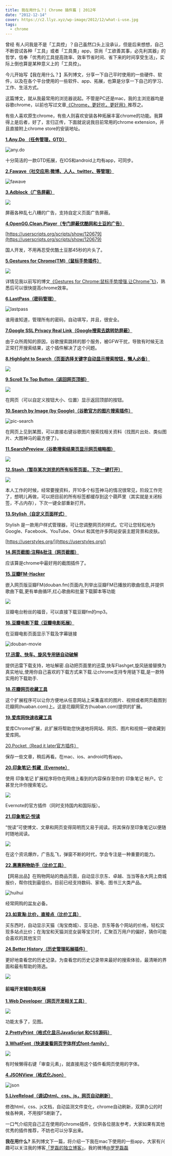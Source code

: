 ```yaml
---
title: 我在用什么？| Chrome 插件篇 | 2012年
date: "2012-12-14"
cover: https://c2.llyz.xyz/wp-image/2012/12/what-i-use.jpg
tags:
  - chrome
---
```


曾经 有人问我是不是「工具控」？自己虽然口头上没承认，但是后来想想，自己不断尝试各种「工具」或者「工具类」app，崇尚「工欲善其事，必先利其器」的哲学，信奉「优秀的工具提高效率、效率节省时间、省下来的时间享受生活」，实际上倒也算是某种意义上的「工具控」。

今儿开始写【我在用什么？】系列博文，分享一下自己平时使用的一些硬件、软件，以及在各个平台使用的一些软件、app、拓展，也算是分享一下自己的学习、工作、生活方式。

这篇博文，就从我最常用的浏览器说起。不管是PC还是mac，我的主浏览器均是谷歌chrome，以前也写过文章[《Chrome，更好吃，更好用》](https://luolei.org/2011/07/chrome-best/)推荐之。

有些人喜欢原生chrome，有些人则喜欢安装各种拓展丰富chrome的功能。我算得上是后者，好了，言归正传，下面就说说我目前常用的chrome extension，并且直接附上chrome store的安装地址。

**[1.Any.Do （任务管理，GTD）](https://chrome.google.com/webstore/detail/kdadialhpiikehpdeejjeiikopddkjem)**

![any.do](https://c2.llyz.xyz/wp-image/2012/12/c-1.png)

十分简洁的一款GTD拓展，在IOS和android上均有app，可同步。

**[2.Fawave（社交应用:微博、人人、twitter、等管理）](https://chrome.google.com/webstore/detail/fawave/aicelmgbddfgmpieedjiggifabdpcnln)**

![fawave](https://c2.llyz.xyz/wp-image/2012/12/c2.jpg)

**[3.Adblock（广告屏蔽）](https://userscripts.org/scripts/show/120679)**

![](https://c2.llyz.xyz/wp-image/2012/12/c-3.png)

屏蔽各种乱七八糟的广告，支持自定义页面广告屏蔽。

[**4.OpenGG.Clean.Player（专门屏蔽优酷网和土豆的广告）**](https://userscripts.org/scripts/show/120679)

[https://userscripts.org/scripts/show/120679](https://userscripts.org/scripts/show/120679)

国人开发，不用再忍受优酷土豆那45秒的片头了。

**[5.Gestures for Chrome(TM)（鼠标手势插件）](https://chrome.google.com/webstore/detail/gestures-for-chrometm/jpkfjicglakibpenojifdiepckckakgk)**

![](https://c2.llyz.xyz/wp-image/2012/08/gesture-chrome-title.jpg)

详情见我以前写的博文[《Gestures for Chrome:鼠标手势增强,让Chrome飞》](https://luolei.org/2012/08/gestures-for-chrome-tips/)，熟悉后可以很快提高chrome效率。

**[6.LastPass（密码管理）](https://chrome.google.com/webstore/detail/lastpass/hdokiejnpimakedhajhdlcegeplioahd)**

![lastpass](https://c2.llyz.xyz/wp-image/2012/12/lastpass.jpg)

谁用谁知道，管理所有的密码，自动填写，并且，很安全。

**[7.Google SSL Privacy Real Link（Google搜索去跳转防屏蔽）](https://userscripts.org/scripts/show/145014)**

由于众所周知的原因，谷歌搜索跳转的那个服务，被GFW干扰，导致有时候无法正常打开搜索结果，这个插件解决了这个问题。

**[8.Highlight to Search（页面选择关键字自动显示搜索按钮，懒人必备）](https://chrome.google.com/webstore/detail/search-by-image-by-google/dajedkncpodkggklbegccjpmnglmnflm)**

![](https://c2.llyz.xyz/wp-image/2012/12/c-4.png)

**[9.Scroll To Top Button（返回网页顶部）](https://chrome.google.com/webstore/detail/scroll-to-top-button/chiikmhgllekggjhdfjhajkfdkcngplp)**

![](https://c2.llyz.xyz/wp-image/2012/12/c-5.png)

在网页（可以自定义按钮大小、位置）显示返回顶部的按钮。

**[10.Search by Image (by Google)（谷歌官方的图片搜索插件）](https://chrome.google.com/webstore/detail/search-by-image-by-google/dajedkncpodkggklbegccjpmnglmnflm)**

![pic-search](https://c2.llyz.xyz/wp-image/2012/12/pic-search.jpg)

在网页上见到某图，可以直接右键谷歌图片搜索找相关资料（找图片出处、类似图片、大图神马的最方便了）。

**[11.SearchPreview（谷歌搜索结果页显示网页缩略图）](https://chrome.google.com/webstore/detail/searchpreview/hcjdanpjacpeeppdjkppebobilhaglfo)**

![](https://c2.llyz.xyz/wp-image/2012/12/c-6.png)

**[12.Stash（暂存某次浏览的所有标签页面，下次一键打开）](https://chrome.google.com/webstore/detail/stash/bnhjedgfogckebfhnlicnkbdjlmpibck)**

![](https://c2.llyz.xyz/wp-image/2012/12/c-12.png)

本人工作的时候，经常要搜资料，开10多个标签神马的情况很常见，阶段工作完了，想明儿再做，可以把目前的所有标签都缓存到这个葫芦里（其实就是关闭标签，不占内存），下次一键全部重新打开。

[**13.Stylish（自定义页面样式）**](https://userstyles.org/)

Stylish 是一款用户样式管理器，可让您调整网页的样式。它可让您轻松地为 Google、Facebook、YouTube、Orkut 和其他许多网站安装主题背景和皮肤。

[https://userstyles.org/](https://userstyles.org/)

**[14.网页截图:注释&批注（网页截图）](https://chrome.google.com/webstore/detail/awesome-screenshot-captur/alelhddbbhepgpmgidjdcjakblofbmce)**

应该算是chrome中最好用的截图插件了。

[**15.豆瓣FM-Hacker**](https://chrome.google.com/webstore/detail/%E8%B1%86%E7%93%A3fm-hacker/pjpdhffcchclaedfnlkmpacghddkpgjh)

嵌入网页版豆瓣FM(douban.fm)页面内,列举出豆瓣FM已播放的歌曲信息,并提供歌曲下载,更有单曲循环,红心歌曲和批量下载脚本等功能

![](https://c2.llyz.xyz/wp-image/2012/12/c-7.png)

豆瓣电台粉丝的福音，可以直接下载豆瓣fm的mp3。

[**16.豆瓣电影下载（豆瓣电影拓展）**](https://chrome.google.com/webstore/detail/%E8%B1%86%E7%93%A3%E7%94%B5%E5%BD%B1%E4%B8%8B%E8%BD%BD/kkglchdiipdkokocchjolpabgjlbhafa)

在豆瓣电影页面显示下载及字幕链接

![douban-movie](https://c2.llyz.xyz/wp-image/2012/12/douban-movie.jpg)

[**17.迅雷、快车、旋风专用链自动破解**](https://chrome.google.com/webstore/detail/%E8%BF%85%E9%9B%B7%E3%80%81%E5%BF%AB%E8%BD%A6%E3%80%81%E6%97%8B%E9%A3%8E%E4%B8%93%E7%94%A8%E9%93%BE%E8%87%AA%E5%8A%A8%E7%A0%B4%E8%A7%A3/gmpllenfapkfpdkahamlbmbichihpmmg)

提供迅雷下载支持，地址解密.自动把页面里的迅雷,快车Flashget,旋风链接替换为真实地址,使用你自己喜欢的下载方式来下载.让chrome支持专用链下载,是一款特实用的下载助手.

[**18.花瓣网页收藏工具**](https://chrome.google.com/webstore/detail/%E8%8A%B1%E7%93%A3%E7%BD%91%E9%A1%B5%E6%94%B6%E8%97%8F%E5%B7%A5%E5%85%B7/imamemhokkdleoelohnmkimbmpfglcil)

这个扩展程序可以让你方便地从任意网站上采集喜欢的图片、视频或者网页截图到花瓣网(huaban.com)上。这是花瓣网官方(huaban.com)提供的扩展。

[**19.爱库网快速收藏工具**](https://chrome.google.com/webstore/detail/pocket-formerly-read-it-l/niloccemoadcdkdjlinkgdfekeahmflj)

爱库Chrome扩展，此扩展将帮助您快速地将网站、网页、图片和视频一键收藏到爱库网。

[20.Pocket（Read it later官方插件）](https://chrome.google.com/webstore/detail/pocket-formerly-read-it-l/niloccemoadcdkdjlinkgdfekeahmflj)

保存一些文章，稍后再看。在mac、ios、android均有app。

[**20.印象笔记·剪藏（Evernote）**](https://chrome.google.com/webstore/detail/clearly/iooicodkiihhpojmmeghjclgihfjdjhj)

使用 印象笔记 扩展程序将你在网络上看到的内容保存至你的 印象笔记 帐户。它甚至允许你搜索笔记。

![](https://c2.llyz.xyz/wp-image/2012/12/c-8.png)

Evernote的官方插件（同时支持国内和国际版）。

[**21.印象笔记·悦读**](https://chrome.google.com/webstore/detail/%E6%83%A0%E6%83%A0%E8%B4%AD%E7%89%A9%E5%8A%A9%E6%89%8B/ohjkicjidmohhfcjjlahfppkdblibkkb)

“悦读”可使博文、文章和网页变得简明而又易于阅读。将其保存至印象笔记以便随时随地阅读。

![](https://c2.llyz.xyz/wp-image/2012/04/clearlyshow.jpg)

在这个资讯爆炸，广告乱飞，弹窗不断的时代，学会专注是一种重要的能力。

**[22.惠惠购物助手（比价工具）](https://chrome.google.com/webstore/detail/%E6%83%A0%E6%83%A0%E8%B4%AD%E7%89%A9%E5%8A%A9%E6%89%8B/ohjkicjidmohhfcjjlahfppkdblibkkb)**

【网易出品】在购物网站的商品页面，自动显示京东、卓越、当当等各大网上商城报价，帮你找到最低价。目前已经支持数码、家电、图书三大类产品。

![huihui](https://c2.llyz.xyz/wp-image/2012/12/huihui.jpg)

经常网购的盆友必备。

**[23.如意淘:比价，直接点（比价工具）](https://chrome.google.com/webstore/detail/%E5%A6%82%E6%84%8F%E6%B7%98%E6%AF%94%E4%BB%B7%EF%BC%8C%E7%9B%B4%E6%8E%A5%E7%82%B9/keigpnkjljkelclbjbekcfnaomfodamj)**

买东西时，自动显示天猫（淘宝商城）、亚马逊、京东等各个网站的价格，轻松实现多站点比价；在淘宝和天猫浏览女装等宝贝时，汇聚百万用户的偏好，猜你可能会喜欢的其他宝贝

**[24.Better History（历史管理拓展插件）](https://chrome.google.com/webstore/detail/better-history/obciceimmggglbmelaidpjlmodcebijb)**

更好地查看您的历史记录。为查看您的历史记录带来最好的搜索体验，最清晰的界面和最有帮助的筛选。

![](https://c2.llyz.xyz/wp-image/2012/12/c-10.png)

#### 前端开发辅助类拓展

**[1.Web Developer（网页开发相关工具）](https://chrispederick.com/work/web-developer/)**

![](https://c2.llyz.xyz/wp-image/2012/12/c-9.png)

功能太多了，见图。

**[2.PrettyPrint（格式化显示JavaScript 和CSS源码）](https://chrome.google.com/webstore/detail/prettyprint/nipdlgebaanapcphbcidpmmmkcecpkhg)**

**[3.WhatFont（快速查看网页字体样式font-family）](https://chengyinliu.com/whatfont.html)**

![](https://c2.llyz.xyz/wp-image/2012/12/c-11.png)

有时候懒得右键「审查元素」，就直接用这个插件看网页使用的字体。

**[4.JSONView（格式化Json）](https://chrome.google.com/webstore/detail/jsonview/chklaanhfefbnpoihckbnefhakgolnmc)**

![json](https://c2.llyz.xyz/wp-image/2012/12/json.jpg)

**[5.LiveReload（调试html、css、js，网页自动刷新）](https://chrome.google.com/webstore/detail/livereload/jnihajbhpnppcggbcgedagnkighmdlei)**

修改html，css、js文档，自动监测文件变化，chrome自动刷新，双屏办公的时候各种爽，不用按F5刷新了。

一口气介绍完自己正在使用的chrome插件，仅供各位朋友参考，大家如果有其他优秀的插件推荐，不妨也可以分享出来。

**我在用什么?** 系列博文下一篇，将介绍一下我在mac下使用的一些app，大家有兴趣可以关注我的博客[「罗磊的独立博客」](https://luolei.org/)，我的微博[@罗罗磊磊](https://weibo.com/foru17)
